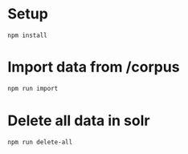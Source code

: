# Setup

`npm install`

# Import data from /corpus

```bash
npm run import
```

# Delete all data in solr

```bash
npm run delete-all
```
